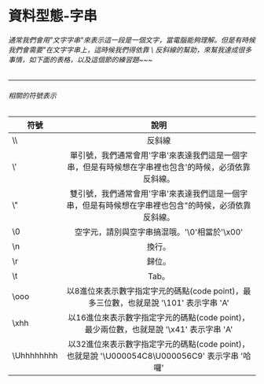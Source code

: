 # 資料型態-字串
###### 通常我們會用"文字字串"來表示這一段是一個文字，當電腦能夠理解。但是有時候我們會需要"在文字字串上，這時候我們得依靠 \ 反斜線的幫助，來幫我達成很多事情，如下面的表格，以及這個節的練習題~~~

---
###### 相關的符號表示 
| 符號 | 說明                    |
| ------------- |:-------------:|
| \\\  | 反斜線 |
| \\'  | 單引號，我們通常會用'字串'來表達我們這是一個字串，但是有時候想在字串裡也包含'的時候，必須依靠反斜線。      |
| \\" | 雙引號，我們通常會用'字串'來表達我們這是一個字串，但是有時候想在字串裡也包含"的時候，必須依靠反斜線。     |
| \\0 | 空字元，請別與空字串搞混哦。'\0'相當於'\x00'     |
| \\n | 換行。     |
| \\r | 歸位。     |
| \\t | Tab。   |
| \\ooo | 以8進位來表示數字指定字元的碼點(code point)，最多三位數，也就是說 '\101' 表示字串 'A'     |
| \\xhh | 以16進位來表示數字指定字元的碼點(code point)，最少兩位數，也就是說 '\x41' 表示字串 'A'     |
| \\Uhhhhhhhh | 以32進位來表示數字指定字元的碼點(code point)，也就是說 '\U000054C8\U000056C9' 表示字串 '哈囉'     |